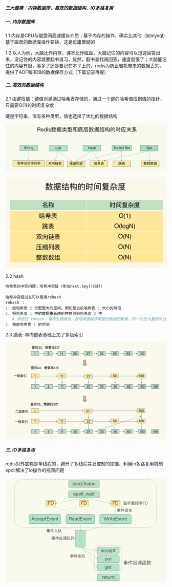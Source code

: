 ##### 三大要素：内存数据库、高效的数据结构、IO多路复用



##### 一.  内存数据库

1.1 内存是CPU与磁盘间高速缓存介质；基于内存的操作，确实比其他（如mysql）基于磁盘的数据库操作要快，这是毋庸置疑的

1.2  以人为例，大脑比作内存，课本比作磁盘，大脑记住的内容可以迅速回答出来，没记住的内容就要翻书温习，显然，翻书查找再回答，速度就慢了；大脑能记住的内容有限，事多了还是要记在本子上的，redis为防止宕机带来的数据丢失，提供了AOF和RDB的数据保存方式（下篇记录再提）

##### 二. 高效的数据结构

2.1 由键找值：键值对是通过哈希表存储的，通过一个键的哈希值找到值的指针，只需要O(1)的时间复杂度

键是字符串，值有多种类型，值也选择了优化的数据结构

![](pic/kv.jpg)

![](pic/O.jpg)

2.2 hash

```python
哈希表的冲突问题：哈希冲突链（多加next.key()指针）

哈希冲突链过长可以使用rehash
rehash ：
1. 给哈希表 2 分配更大的空间，例如是当前哈希表 1 大小的两倍
2. 把哈希表 1 中的数据重新映射并拷贝到哈希表 2 中
   # 渐进式 rehash：每次处理请求，按哈希表顺序带部分数据到新表，将一次性大量拷贝分摊到了多次处理请求中，避免了耗时操作，保证了数据的快速访问
3. 释放哈希表 1 的空间
```

2.3 跳表: 单向链表基础上加了多级索引

![](pic/sorted_set.jpg)

##### 三. IO多路复用

redis对外宣称是单线程的，避开了多线程并发控制的烦恼，利用io多路复用机制epoll解决了io操作的瓶颈问题

![](pic/epoll.jpg)
